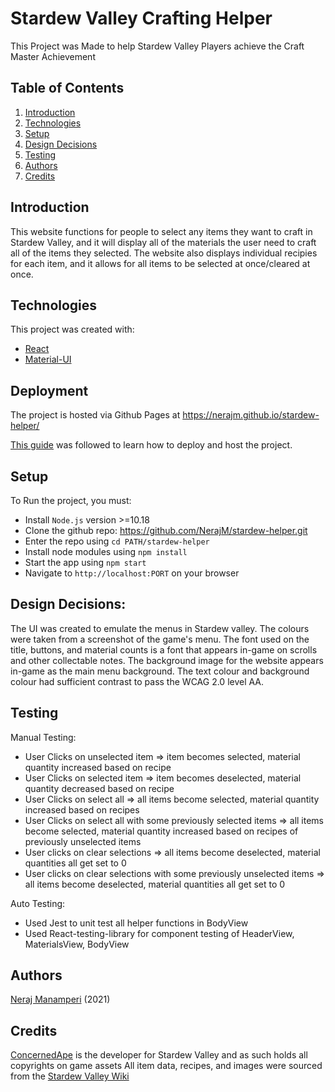 # Stardew Valley Crafting Helper

This Project was Made to help Stardew Valley Players achieve the Craft Master Achievement

## Table of Contents

1. [Introduction](#Introduction)
2. [Technologies](#Technologies)
3. [Setup](#Setup)
4. [Design Decisions](#Design_Decisions)
5. [Testing](#Testing)
6. [Authors](#Authors)
7. [Credits](#Credits)

## Introduction

This website functions for people to select any items they want to craft in Stardew Valley, and it will display all of the materials the user need to craft all of the items they selected. The website also displays individual recipies for each item, and it allows for all items to be selected at once/cleared at once.

## Technologies

This project was created with:

- [React](https://reactjs.org/)
- [Material-UI](https://material-ui.com/)

## Deployment

The project is hosted via Github Pages at https://nerajm.github.io/stardew-helper/

[This guide](https://create-react-app.dev/docs/deployment/#github-pages-https-pagesgithubcom) was followed to learn how to deploy and host the project.

## Setup

To Run the project, you must:

- Install `Node.js` version >=10.18
- Clone the github repo: https://github.com/NerajM/stardew-helper.git
- Enter the repo using `cd PATH/stardew-helper`
- Install node modules using `npm install`
- Start the app using `npm start`
- Navigate to `http://localhost:PORT` on your browser

## Design Decisions:

The UI was created to emulate the menus in Stardew valley. The colours were taken from a screenshot of the game's menu. The font used on the title, buttons, and material counts is a font that appears in-game on scrolls and other collectable notes. The background image for the website appears in-game as the main menu background. The text colour and background colour had sufficient contrast to pass the WCAG 2.0 level AA.

## Testing

Manual Testing:

- User Clicks on unselected item => item becomes selected, material quantity increased based on recipe
- User Clicks on selected item => item becomes deselected, material quantity decreased based on recipe
- User Clicks on select all => all items become selected, material quantity increased based on recipes
- User Clicks on select all with some previously selected items => all items become selected, material quantity increased based on recipes of previously unselected items
- User clicks on clear selections => all items become deselected, material quantities all get set to 0
- User clicks on clear selections with some previously unselected items => all items become deselected, material quantities all get set to 0

Auto Testing:

- Used Jest to unit test all helper functions in BodyView
- Used React-testing-library for component testing of HeaderView, MaterialsView, BodyView

## Authors

[Neraj Manamperi](https://github.com/NerajM) (2021)

## Credits

[ConcernedApe](https://www.stardewvalley.net/) is the developer for Stardew Valley and as such holds all copyrights on game assets
All item data, recipes, and images were sourced from the [Stardew Valley Wiki](https://stardewvalleywiki.com/Stardew_Valley_Wiki)
